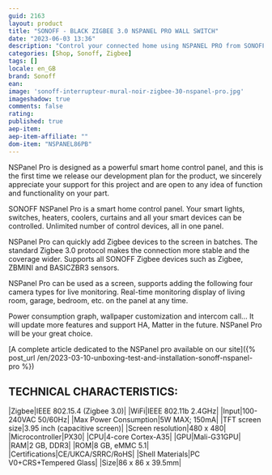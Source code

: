 ```yaml
---
guid: 2163
layout: product 
title: "SONOFF - BLACK ZIGBEE 3.0 NSPANEL PRO WALL SWITCH"
date: "2023-06-03 13:36"
description: "Control your connected home using NSPANEL PRO from SONOFF, a Zigbee 3.0 smart wall switch."
categories: [Shop, Sonoff, Zigbee]
tags: []
locale: en_GB
brand: Sonoff
ean: 
image: 'sonoff-interrupteur-mural-noir-zigbee-30-nspanel-pro.jpg'
imageshadow: true
comments: false
rating:  
published: true
aep-item: 
aep-item-affiliate: ""
dom-item: "NSPANEL86PB"
---
```


NSPanel Pro is designed as a powerful smart home control panel, and this is the first time we release our development plan for the product, we sincerely appreciate your support for this project and are open to any idea of function and functionality on your part.

SONOFF NSPanel Pro is a smart home control panel. Your smart lights, switches, heaters, coolers, curtains and all your smart devices can be controlled. Unlimited number of control devices, all in one panel.

NSPanel Pro can quickly add Zigbee devices to the screen in batches. The standard Zigbee 3.0 protocol makes the connection more stable and the coverage wider. Supports all SONOFF Zigbee devices such as Zigbee, ZBMINI and BASICZBR3 sensors.

NSPanel Pro can be used as a screen, supports adding the following four camera types for live monitoring. Real-time monitoring display of living room, garage, bedroom, etc. on the panel at any time.

Power consumption graph, wallpaper customization and intercom call... It will update more features and support HA, Matter in the future. NSPanel Pro will be your great choice.

[A complete article dedicated to the NSPanel pro available on our site]({% post_url /en/2023-03-10-unboxing-test-and-installation-sonoff-nspanel-pro %})

## TECHNICAL CHARACTERISTICS:

|Zigbee|IEEE 802.15.4 (Zigbee 3.0)|
|WiFi|IEEE 802.11b 2.4GHz|
|Input|100-240VAC 50/60Hz|
|Max Power Consumption|5W MAX; 150mA|
|TFT screen size|3.95 inch (capacitive screen)|
|Screen resolution|480 x 480|
|Microcontroller|PX30|
|CPU|4-core Cortex-A35|
|GPU|Mali-G31GPU|
|RAM|2 GB, DDR3|
|ROM|8 GB, eMMC 5.1|
|Certifications|CE/UKCA/SRRC/RoHS|
|Shell Materials|PC V0+CRS+Tempered Glass|
|Size|86 x 86 x 39.5mm|